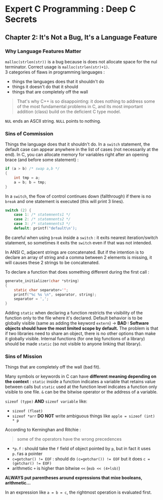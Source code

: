 Expert C Programming : Deep C Secrets
=====================================

Chapter 2: It's Not a Bug, It's a Language Feature
--------------------------------------------------

### Why Language Features Matter
`malloc(strlen(str))` is a bug because is does not allocate space for the nul
terminator. Correct usage is `malloc(strlen(str)+1)`.\
3 categories of flaws in programming languages :
* things the languages does that it shouldn't do
* things it doesn't do that it should
* things that are completely off the wall

> That's why C++ is so disappointing: it does nothing to address some of the
> most fundamental problems in C, and its most important addition (class) build
> on the deficient C type model.

`NUL` ends an ASCII string. `NULL` points to nothing.

### Sins of Commission
Things the language does that it shouldn't do. In a `switch` statement, the
default case can appear anywhere in the list of cases (not necessarily at the
end).
In C, you can allocate memory for variables right after an opening brace (and
before some statement) :
```C
if (a > b) /* swap a,b */
{
    int tmp = a;
    a = b; b = tmp;
}
```

In a `switch`, the flow of control continues down (fallthrough) if there is no
`break` and one statement is executed (this will print 3 lines).
```C
switch (2) {
    case 1: /* statemnents1 */
    case 2: /* statemnents2 */
    case 3: /* statemnents3 */
    default: printf("default\n');
```
Be careful when using ̣`break` inside a `switch` : it exits nearest
iteration/switch statement, so sometimes it exits the `switch` even if that was not
intended.

In ANSI C, adjacent strings are concatenated. But if the intention is to declare
an array of string and a comma between 2 elements is missing, it will causes
these 2 strings to be concatenated.

To declare a function that does something different during the first call :
```C
generate_initializer(char *string)
{
    static char separator='';
    printf("%c %s \n", separator, string);
    separator = ',';
}
```

Adding `static` when declaring a function restricts the visibility of the
function only to the file where it's declared. Default behavior is to be
globally visible (same as adding the keyword `extern`) -> **BAD : Software
objects should have the most limited scope by default.** The problem is that if
two libraries need to share an object, there is no other options than make it
globally visible.
Internal functions (for one big functions of a library) should be made `static`
(so not visible to anyone linking that library).

### Sins of Mission
Things that are completely off the wall (bad fit).

Many symbols or keywords in C can have **different meaning depending on the
context** : `static` inside a function indicates a variable that retains value
between calls but `static` used at the function level indicates a function only
visible to one file. `&` can be the bitwise operator or the address of a
variable.

`sizeof (type)` **AND** `sizeof variable` like:
* `sizeof (float)`
* `sizeof *arr`
**DO NOT** write ambiguous things like `apple = sizeof (int) * p`

According to Kerninghan and Ritchie :
> some of the operators have the wrong precedences

* `*p.f` : should take the `f` field of object pointed by `p`, but in fact it
 uses `p.f`as a pointer
* `c=getchar() != EOF` : should do `(c=getchar()) != EOF` but it does `c =
  (getchar() != EOF)`
* arithmetic `+` is higher than bitwise `<<` (`msb << (4+lsb)`)

**ALWAYS put parentheses around expressions that mixe booleans, arithmetic...**

In an expression like `a = b = c`, the rightmost operation is evaluated first.
